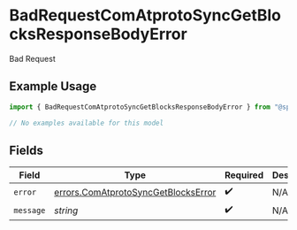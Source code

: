 # BadRequestComAtprotoSyncGetBlocksResponseBodyError

Bad Request

## Example Usage

```typescript
import { BadRequestComAtprotoSyncGetBlocksResponseBodyError } from "@speakeasy-sdks/bluesky/models/errors";

// No examples available for this model
```

## Fields

| Field                                                                                      | Type                                                                                       | Required                                                                                   | Description                                                                                |
| ------------------------------------------------------------------------------------------ | ------------------------------------------------------------------------------------------ | ------------------------------------------------------------------------------------------ | ------------------------------------------------------------------------------------------ |
| `error`                                                                                    | [errors.ComAtprotoSyncGetBlocksError](../../models/errors/comatprotosyncgetblockserror.md) | :heavy_check_mark:                                                                         | N/A                                                                                        |
| `message`                                                                                  | *string*                                                                                   | :heavy_check_mark:                                                                         | N/A                                                                                        |